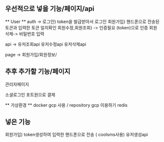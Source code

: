 우선적으로 넣을 기능/페이지/api 
-------------------

** User **
auth ->
로그인) token을 발급받아서  로그인
회원가입) 핸드폰으로 전송된 토큰과 입력한 토큰 일치확인
회원수정,회원조회) -> 인증필요 (token)으로 인증
회원삭제-> 비밀번호 입력

api ->
유저조회api
유저수정api
유저삭제api

page -> 
회원가입/회원정보/ 


추후 추가할 기능/페이지
-------------------
관리자페이지 

소셜로그인
포트원으로 결제

** 가상환경 **
docker
gcp 사용 / repository gcp 이용하기 
redis


넣은 기능 
-------------------
회원가입) token생성하여 입력한 핸드폰으로 전송 ( coolsms사용)
유저생성api
